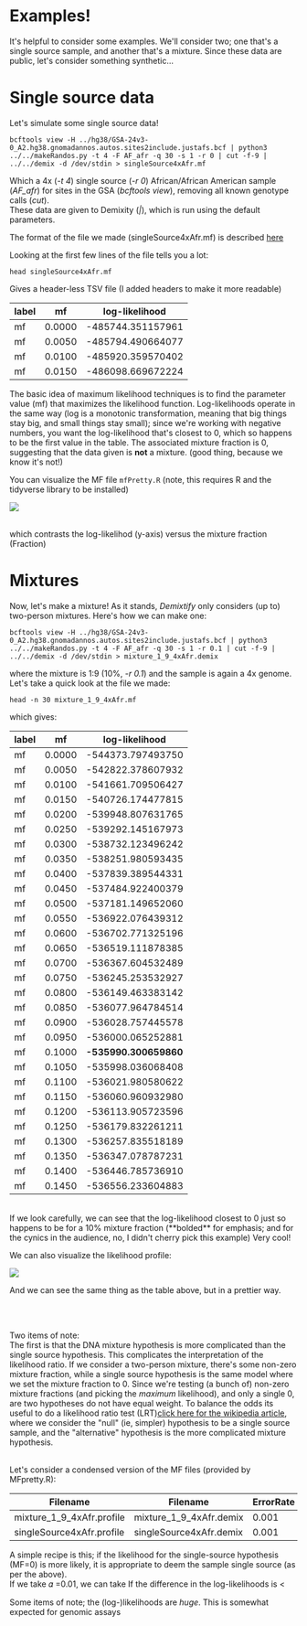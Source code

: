# Examples!

It's helpful to consider some examples. We'll consider two; one that's a single source sample, and another that's a mixture.
Since these data are public, let's consider something synthetic...

# Single source data

Let's simulate some single source data!

```
bcftools view -H ../hg38/GSA-24v3-0_A2.hg38.gnomadannos.autos.sites2include.justafs.bcf | python3 ../../makeRandos.py -t 4 -F AF_afr -q 30 -s 1 -r 0 | cut -f-9 | ../../demix -d /dev/stdin > singleSource4xAfr.mf
```

Which a 4x (*-t 4*) single source (*-r 0*) African/African American sample (*AF_afr*) for sites in the GSA (*bcftools view*), removing all known genotype calls (*cut*). <br>
These data are given to Demixity (*|*), which is run using the default parameters.

The format of the file we made (singleSource4xAfr.mf) is described [here](../../MFfile.md)

Looking at the first few lines of the file tells you a lot:
```
head singleSource4xAfr.mf
```

Gives a header-less TSV file (I added headers to make it more readable)


| label | mf  | log-likelihood  |
| ----- | --- | ------- |
| mf |     0.0000  |  -485744.351157961 |
| mf  |   0.0050 |  -485794.490664077 |
| mf   |   0.0100 | -485920.359570402 |
| mf   |   0.0150 | -486098.669672224 |


The basic idea of maximum likelihood techniques is to find the parameter value (mf) that maximizes the likelihood function. Log-likelihoods operate in the same way (log is a monotonic transformation, meaning that big things stay big, and small things stay small); since we're working with negative numbers, you want the log-likelihood that's closest to 0, which so happens to be the first value in the table. The associated mixture fraction is 0, suggesting that the data given is **not** a mixture. (good thing, because we know it's not!)

You can visualize the MF file ```mfPretty.R``` (note, this requires R and the tidyverse library to be installed)

![](singlesource.png)

<br>
which contrasts the log-likelihod (y-axis) versus the mixture fraction (Fraction)

# Mixtures

Now, let's make a mixture! As it stands, *Demixtify* only considers (up to) two-person mixtures. Here's how we can make one:
```
bcftools view -H ../hg38/GSA-24v3-0_A2.hg38.gnomadannos.autos.sites2include.justafs.bcf | python3 ../../makeRandos.py -t 4 -F AF_afr -q 30 -s 1 -r 0.1 | cut -f-9 | ../../demix -d /dev/stdin > mixture_1_9_4xAfr.demix 
```

where the mixture is 1:9 (10%, *-r 0.1*) and the sample is again a 4x genome.
Let's take a quick look at the file we made:

```
head -n 30 mixture_1_9_4xAfr.mf
```

which gives:

| label | mf  | log-likelihood  |
| ----- | --- | ------- |
|mf|0.0000|-544373.797493750|
|mf|0.0050|-542822.378607932|
|mf|0.0100|-541661.709506427|
|mf|0.0150|-540726.174477815|
|mf|0.0200|-539948.807631765|
|mf|0.0250|-539292.145167973|
|mf|0.0300|-538732.123496242|
|mf|0.0350|-538251.980593435|
|mf|0.0400|-537839.389544331|
|mf|0.0450|-537484.922400379|
|mf|0.0500|-537181.149652060|
|mf|0.0550|-536922.076439312|
|mf|0.0600|-536702.771325196|
|mf|0.0650|-536519.111878385|
|mf|0.0700|-536367.604532489|
|mf|0.0750|-536245.253532927|
|mf|0.0800|-536149.463383142|
|mf|0.0850|-536077.964784514|
|mf|0.0900|-536028.757445578|
|mf|0.0950|-536000.065252881|
|mf|0.1000|**-535990.300659860**|
|mf|0.1050|-535998.036068408|
|mf|0.1100|-536021.980580622|
|mf|0.1150|-536060.960932980|
|mf|0.1200|-536113.905723596|
|mf|0.1250|-536179.832261211|
|mf|0.1300|-536257.835518189|
|mf|0.1350|-536347.078787231|
|mf|0.1400|-536446.785736910|
|mf|0.1450|-536556.233604883|


<br>
If we look carefully, we can see that the log-likelihood closest to 0 just so happens to be for a 10% mixture fraction (**bolded** for emphasis; and for the cynics in the audience, no, I didn't cherry pick this example)
Very cool!

We can also visualize the likelihood profile:

![](mixture.png)

And we can see the same thing as the table above, but in a prettier way.

<br>
<br>

Two items of note:<br>
The first is that the DNA mixture hypothesis is more complicated than the single source hypothesis. This complicates the interpretation of the likelihood ratio. If we consider a two-person mixture, there's some non-zero mixture fraction, while a single source hypothesis is the same model where we set the mixture fraction to 0. Since we're testing (a bunch of) non-zero mixture fractions (and picking the *maximum* likelihood), and only a single 0, are two hypotheses do not have equal weight. To balance the odds its useful to do a likelihood ratio test (LRT)[click here for the wikipedia article](https://en.wikipedia.org/wiki/Likelihood-ratio_test), where we consider the "null" (ie, simpler) hypothesis to be a single source sample, and the "alternative" hypothesis is the more complicated mixture hypothesis. <br>
<br>

Let's consider a condensed version of the MF files (provided by MFpretty.R):

|Filename|Filename|ErrorRate|NSnps|Mixture_MaxLL|MF|SingleSource_LL|LLR|
| -- |      ---   | --- |    -- | -- | -- | -- | -- |
|mixture_1_9_4xAfr.profile|mixture_1_9_4xAfr.demix|0.001|575533|-535990.30065986|0.1|-544373.79749375|8383.496833889978|
|singleSource4xAfr.profile|singleSource4xAfr.demix|0.001|575533|-485794.490664077|0.005|-485744.351157961|-50.13950611598557|


A simple recipe is this; if the likelihood for the single-source hypothesis (MF=0) is more likely, it is appropriate to deem the sample single source (as per the above). <br> If we take &#x1D6FC; =0.01, we can take
If the difference in the log-likelihoods is < 

Some items of note; the (log-)likelihoods are *huge*. This is somewhat expected for genomic assays